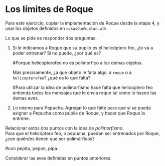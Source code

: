 # Los límites de Roque

Para este ejercicio, copiar la implementación de Roque desde la etapa 4, y usar los objetos definidos en `cosasQueVuelan.wlk`. 

Lo que se pide es responder dos preguntas.

1. Si le indicamos a Roque que su pupilo es el helicóptero feo, ¿lo va a poder entrenar? 
   Si no puede, ¿por qué es?
   
   #Porque helicopterofeo no es polimorfico a los demas objetos. 
   
   Más precisamente, ¿a qué objeto le falta algo, a `roque` o a `helicopteroFeo`? ¿qué es lo que falta?
   
   #Para utilizar la idea de polimorfismo hace falta que helicoptero feo entienda todos los mensajes que le envia roque tal como lo hacen las demas aves.
   
1. Lo mismo para Pepucha. 
   Agregar lo que falte para que sí se pueda asignar a Pepucha como pupila de Roque, y hacer que Roque la entrene.

Relacionar estos dos puntos con la idea de _polimorfismo_. <br>
Para que el helicóptero feo, o pepucha, puedan ser entrenados por Roque, ¿con quién/es tienen que ser polimórficos?

#con pepita, pepon, pipa.
 
Considerar las aves definidas en puntos anteriores.
    
